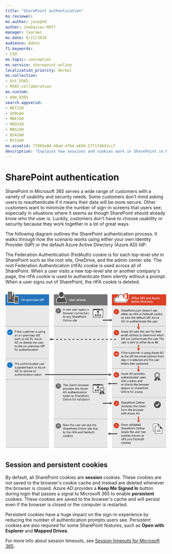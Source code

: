 ```yaml
---
title: "SharePoint authentication"
ms.reviewer: 
ms.author: josephd
author: JoeDavies-MSFT
manager: laurawi
ms.date: 6/21/2018
audience: Admin
f1.keywords:
- CSH
ms.topic: conceptual
ms.service: sharepoint-online
localization_priority: Normal
ms.collection: 
- Ent_O365
- M365-collaboration
ms.custom: 
- Adm_O365
search.appverid:
- MET150
- SPO160
- MOE150
- MED150
- MBS150
- BSA160
- BCS160
ms.assetid: 77965e8d-48ad-47bd-a656-57f17d6d1cc7
description: "Explains how sessions and cookies work in SharePoint in Microsoft 365."
---
```


# SharePoint authentication

SharePoint in Microsoft 365 serves a wide range of customers with a variety of usability and security needs. Some customers don't mind asking users to reauthenticate if it means their data will be more secure. Other customers want to minimize the number of sign-in screens that users see, especially in situations where it seems as though SharePoint should already know who the user is. Luckily, customers don't have to choose usability or security because they work together in a lot of great ways.
  
The following diagram outlines the SharePoint authentication process. It walks through how the scenario works using either your own Identity Provider (IdP) or the default Azure Active Directory (Azure AD) IdP.
  
The Federation Authentication (FedAuth) cookie is for each top-level site in SharePoint such as the root site, OneDrive, and the admin center site. The root Federation Authentication (rtFA) cookie is used across all of SharePoint. When a user visits a new top-level site or another company's page, the rtFA cookie is used to authenticate them silently without a prompt. When a user signs out of SharePoint, the rtFA cookie is deleted.
  
![SharePoint Authentication Process](media/480bc4e7-d28e-42e0-9901-a58ca5fd6ee9.png)
  
## Session and persistent cookies

By default, all SharePoint cookies are **session** cookies. These cookies are not saved to the browser's cookie cache and instead are deleted whenever the browser is closed. Azure AD provides a **Keep Me Signed In** button during login that passes a signal to Microsoft 365 to enable **persistent** cookies. These cookies are saved to the browser's cache and will persist even if the browser is closed or the computer is restarted. 
  
Persistent cookies have a huge impact on the sign-in experience by reducing the number of authentication prompts users see. Persistent cookies are also required for some SharePoint features, such as **Open with Explorer** and **Mapped Drives**. 
  
For more info about session timeouts, see [Session timeouts for Microsoft 365](/office365/enterprise/session-timeouts).
  

